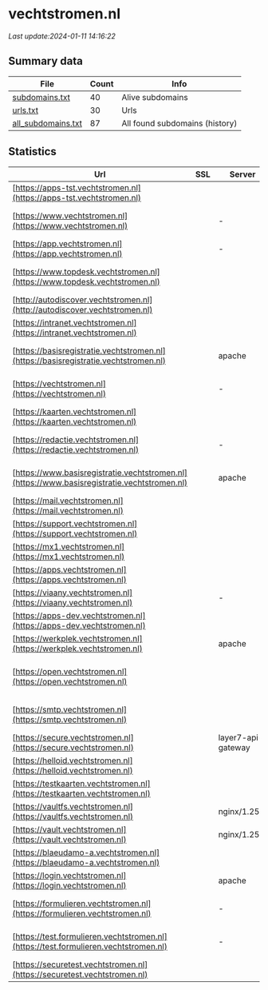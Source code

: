 # vechtstromen.nl
*Last update:2024-01-11 14:16:22*
## Summary data
| File       | Count | Info |
|------------|-------|------|
|[subdomains.txt](/data/vechtstromen/subdomains.txt)|40|Alive subdomains|
|[urls.txt](/data/vechtstromen/urls.txt)|30|Urls|
|[all_subdomains.txt](/data/vechtstromen/all_subdomains.txt)|87|All found subdomains (history)|
## Statistics
| Url | SSL | Server | Cookie | HSTS | CSP | XFO | XXP | RP | Tech |
|------------|-------|------|------|------|------|------|------|------|------|
|[https://apps-tst.vechtstromen.nl](https://apps-tst.vechtstromen.nl)| | |:warning: |:white_check_mark: | | |:white_check_mark: | |:white_check_mark: |HSTS Microsoft ASP.N...|
|[https://www.vechtstromen.nl](https://www.vechtstromen.nl)| |-| |:white_check_mark: | |:white_check_mark: |:white_check_mark: |:white_check_mark: |HSTS Microsoft ASP.N...|
|[https://app.vechtstromen.nl](https://app.vechtstromen.nl)| |-|:warning: |:white_check_mark: | | | |:white_check_mark: |:white_check_mark: |HSTS Microsoft ASP.N...|
|[https://www.topdesk.vechtstromen.nl](https://www.topdesk.vechtstromen.nl)| | | | | | | |:white_check_mark: |Apache HTTP Server|
|[http://autodiscover.vechtstromen.nl](http://autodiscover.vechtstromen.nl)| | |:warning: |:white_check_mark: | | |:white_check_mark: |:white_check_mark: |:white_check_mark: |IIS:10.0 Microsoft A...|
|[https://intranet.vechtstromen.nl](https://intranet.vechtstromen.nl)| | |:warning: |:white_check_mark: | | |:white_check_mark: |:white_check_mark: |:white_check_mark: |HSTS Microsoft ASP.N...|
|[https://basisregistratie.vechtstromen.nl](https://basisregistratie.vechtstromen.nl)| |apache| | | | | |:white_check_mark: |Apache HTTP Server|
|[https://vechtstromen.nl](https://vechtstromen.nl)| |-| |:white_check_mark: | |:white_check_mark: |:white_check_mark: |:white_check_mark: |HSTS Microsoft ASP.N...|
|[https://kaarten.vechtstromen.nl](https://kaarten.vechtstromen.nl)| | | |:white_check_mark: | | |:white_check_mark: |:white_check_mark: |:white_check_mark: |HSTS|
|[https://redactie.vechtstromen.nl](https://redactie.vechtstromen.nl)| |-|:warning: |:white_check_mark: | | |:white_check_mark: |:white_check_mark: |HSTS Microsoft ASP.N...|
|[https://www.basisregistratie.vechtstromen.nl](https://www.basisregistratie.vechtstromen.nl)| |apache| | | | | |:white_check_mark: |Apache HTTP Server|
|[https://mail.vechtstromen.nl](https://mail.vechtstromen.nl)| | | | | | | |:white_check_mark: ||
|[https://support.vechtstromen.nl](https://support.vechtstromen.nl)| | | | | | | |:white_check_mark: ||
|[https://mx1.vechtstromen.nl](https://mx1.vechtstromen.nl)| | | | | | | |:white_check_mark: ||
|[https://apps.vechtstromen.nl](https://apps.vechtstromen.nl)| | |:warning: |:white_check_mark: | |:warning: |:white_check_mark: | |:white_check_mark: |HSTS Microsoft ASP.N...|
|[https://viaany.vechtstromen.nl](https://viaany.vechtstromen.nl)| |-| | | |:white_check_mark: |:white_check_mark: |Microsoft ASP.NET:-|
|[https://apps-dev.vechtstromen.nl](https://apps-dev.vechtstromen.nl)| | |:warning: |:white_check_mark: | | |:white_check_mark: | |:white_check_mark: |HSTS Microsoft ASP.N...|
|[https://werkplek.vechtstromen.nl](https://werkplek.vechtstromen.nl)| |apache|:warning: | | |:white_check_mark: |:white_check_mark: |:white_check_mark: |Microsoft ASP.NET|
|[https://open.vechtstromen.nl](https://open.vechtstromen.nl)| | | |:white_check_mark: | |:white_check_mark: |:white_check_mark: |:white_check_mark: |Azure Azure Front Do...|
|[https://smtp.vechtstromen.nl](https://smtp.vechtstromen.nl)| | | | | | | |:white_check_mark: |Apache HTTP Server|
|[https://secure.vechtstromen.nl](https://secure.vechtstromen.nl)| |layer7-api-gateway|:warning: |:white_check_mark: | |:white_check_mark: | |:white_check_mark: |HSTS|
|[https://helloid.vechtstromen.nl](https://helloid.vechtstromen.nl)| | |:warning: |:white_check_mark: | |:warning: |:white_check_mark: | |:white_check_mark: |Azure HSTS|
|[https://testkaarten.vechtstromen.nl](https://testkaarten.vechtstromen.nl)| | | | | | | |:white_check_mark: ||
|[https://vaultfs.vechtstromen.nl](https://vaultfs.vechtstromen.nl)| |nginx/1.25.3| |:white_check_mark: | |:warning: |:white_check_mark: |:white_check_mark: |:white_check_mark: |Amazon S3 Amazon Web...|
|[https://vault.vechtstromen.nl](https://vault.vechtstromen.nl)| |nginx/1.25.3| |:white_check_mark: | |:warning: |:white_check_mark: |:white_check_mark: |:white_check_mark: |Amazon S3 Amazon Web...|
|[https://blaeudamo-a.vechtstromen.nl](https://blaeudamo-a.vechtstromen.nl)| | | | | | | |:white_check_mark: ||
|[https://login.vechtstromen.nl](https://login.vechtstromen.nl)| |apache| | | |:white_check_mark: |:white_check_mark: |:white_check_mark: ||
|[https://formulieren.vechtstromen.nl](https://formulieren.vechtstromen.nl)| |-| |:white_check_mark: | |:white_check_mark: |:white_check_mark: |:white_check_mark: |IIS:10.0 Windows Ser...|
|[https://test.formulieren.vechtstromen.nl](https://test.formulieren.vechtstromen.nl)| |-| |:white_check_mark: | |:white_check_mark: |:white_check_mark: |:white_check_mark: |IIS:10.0 Windows Ser...|
|[https://securetest.vechtstromen.nl](https://securetest.vechtstromen.nl)| | | | | | | |:white_check_mark: |HSTS|